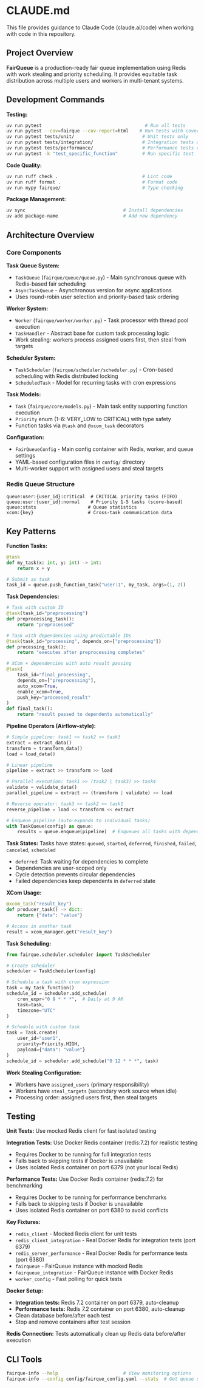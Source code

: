 # CLAUDE.md

This file provides guidance to Claude Code (claude.ai/code) when working with code in this repository.

## Project Overview

**FairQueue** is a production-ready fair queue implementation using Redis with work stealing and priority scheduling. It provides equitable task distribution across multiple users and workers in multi-tenant systems.

## Development Commands

**Testing:**
```bash
uv run pytest                                      # Run all tests
uv run pytest --cov=fairque --cov-report=html    # Run tests with coverage
uv run pytest tests/unit/                         # Unit tests only  
uv run pytest tests/integration/                  # Integration tests only (Docker Redis)
uv run pytest tests/performance/                  # Performance tests only (Docker Redis)
uv run pytest -k "test_specific_function"         # Run specific test
```

**Code Quality:**
```bash
uv run ruff check .                               # Lint code
uv run ruff format .                              # Format code
uv run mypy fairque/                              # Type checking
```

**Package Management:**
```bash
uv sync                                    # Install dependencies
uv add package-name                        # Add new dependency
```

## Architecture Overview

### Core Components

**Task Queue System:**
- `TaskQueue` (`fairque/queue/queue.py`) - Main synchronous queue with Redis-based fair scheduling
- `AsyncTaskQueue` - Asynchronous version for async applications
- Uses round-robin user selection and priority-based task ordering

**Worker System:**
- `Worker` (`fairque/worker/worker.py`) - Task processor with thread pool execution
- `TaskHandler` - Abstract base for custom task processing logic
- Work stealing: workers process assigned users first, then steal from targets

**Scheduler System:**
- `TaskScheduler` (`fairque/scheduler/scheduler.py`) - Cron-based scheduling with Redis distributed locking
- `ScheduledTask` - Model for recurring tasks with cron expressions

**Task Models:**
- `Task` (`fairque/core/models.py`) - Main task entity supporting function execution
- `Priority` enum (1-6: VERY_LOW to CRITICAL) with type safety
- Function tasks via `@task` and `@xcom_task` decorators

**Configuration:**
- `FairQueueConfig` - Main config container with Redis, worker, and queue settings
- YAML-based configuration files in `config/` directory
- Multi-worker support with assigned users and steal targets

### Redis Queue Structure
```
queue:user:{user_id}:critical  # CRITICAL priority tasks (FIFO)
queue:user:{user_id}:normal    # Priority 1-5 tasks (score-based)
queue:stats                   # Queue statistics
xcom:{key}                    # Cross-task communication data
```

## Key Patterns

**Function Tasks:**
```python
@task
def my_task(x: int, y: int) -> int:
    return x + y

# Submit as task
task_id = queue.push_function_task("user:1", my_task, args=(1, 2))
```

**Task Dependencies:**
```python
# Task with custom ID
@task(task_id="preprocessing")
def preprocessing_task():
    return "preprocessed"

# Task with dependencies using predictable IDs
@task(task_id="processing", depends_on=["preprocessing"])
def processing_task():
    return "executes after preprocessing completes"

# XCom + dependencies with auto result passing
@task(
    task_id="final_processing",
    depends_on=["preprocessing"],
    auto_xcom=True,
    enable_xcom=True,
    push_key="processed_result"
)
def final_task():
    return "result passed to dependents automatically"
```

**Pipeline Operators (Airflow-style):**
```python
# Simple pipeline: task1 >> task2 >> task3
extract = extract_data()
transform = transform_data()
load = load_data()

# Linear pipeline
pipeline = extract >> transform >> load

# Parallel execution: task1 >> (task2 | task3) >> task4
validate = validate_data()
parallel_pipeline = extract >> (transform | validate) >> load

# Reverse operator: task3 << task2 << task1
reverse_pipeline = load << transform << extract

# Enqueue pipeline (auto-expands to individual tasks)
with TaskQueue(config) as queue:
    results = queue.enqueue(pipeline)  # Enqueues all tasks with dependencies
```

**Task States:**
Tasks have states: `queued`, `started`, `deferred`, `finished`, `failed`, `canceled`, `scheduled`
- `deferred`: Task waiting for dependencies to complete
- Dependencies are user-scoped only
- Cycle detection prevents circular dependencies
- Failed dependencies keep dependents in `deferred` state

**XCom Usage:**
```python
@xcom_task("result_key")
def producer_task() -> dict:
    return {"data": "value"}

# Access in another task
result = xcom_manager.get("result_key")
```

**Task Scheduling:**
```python
from fairque.scheduler.scheduler import TaskScheduler

# Create scheduler
scheduler = TaskScheduler(config)

# Schedule a task with cron expression
task = my_task_function()
schedule_id = scheduler.add_schedule(
    cron_expr="0 9 * * *",  # Daily at 9 AM
    task=task,
    timezone="UTC"
)

# Schedule with custom task
task = Task.create(
    user_id="user1",
    priority=Priority.HIGH,
    payload={"data": "value"}
)
schedule_id = scheduler.add_schedule("0 12 * * *", task)
```

**Work Stealing Configuration:**
- Workers have `assigned_users` (primary responsibility)  
- Workers have `steal_targets` (secondary work source when idle)
- Processing order: assigned users first, then steal targets

## Testing

**Unit Tests:** Use mocked Redis client for fast isolated testing

**Integration Tests:** Use Docker Redis container (redis:7.2) for realistic testing
- Requires Docker to be running for full integration tests
- Falls back to skipping tests if Docker is unavailable
- Uses isolated Redis container on port 6379 (not your local Redis)

**Performance Tests:** Use Docker Redis container (redis:7.2) for benchmarking
- Requires Docker to be running for performance benchmarks
- Falls back to skipping tests if Docker is unavailable  
- Uses isolated Redis container on port 6380 to avoid conflicts

**Key Fixtures:**
- `redis_client` - Mocked Redis client for unit tests  
- `redis_client_integration` - Real Docker Redis for integration tests (port 6379)
- `redis_server_performance` - Real Docker Redis for performance tests (port 6380)
- `fairqueue` - FairQueue instance with mocked Redis
- `fairqueue_integration` - FairQueue instance with Docker Redis
- `worker_config` - Fast polling for quick tests

**Docker Setup:**
- **Integration tests:** Redis 7.2 container on port 6379, auto-cleanup
- **Performance tests:** Redis 7.2 container on port 6380, auto-cleanup
- Clean database before/after each test
- Stop and remove containers after test session

**Redis Connection:** Tests automatically clean up Redis data before/after execution

## CLI Tools

```bash
fairque-info --help                        # View monitoring options
fairque-info --config config/fairque_config.yaml --stats  # Get queue statistics
```